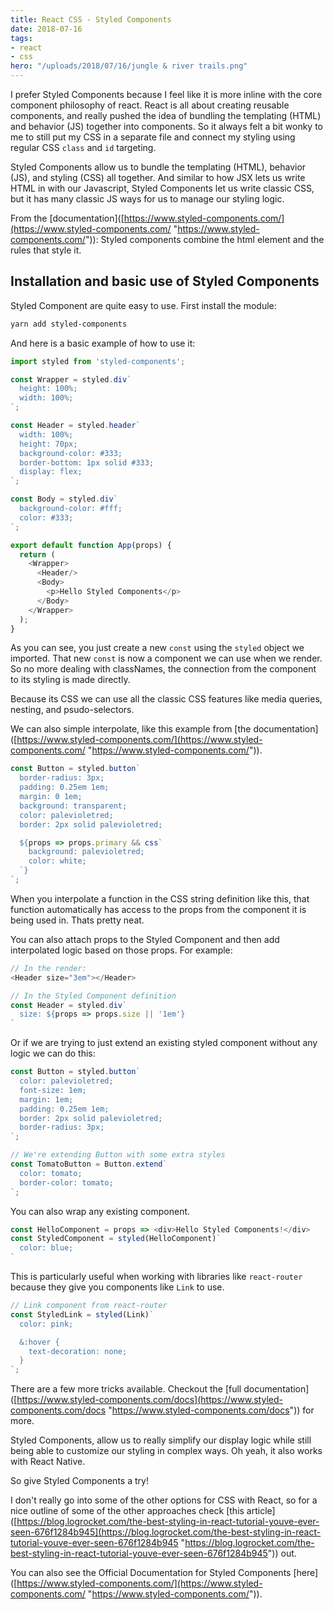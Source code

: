 ```yaml
---
title: React CSS - Styled Components
date: 2018-07-16
tags:
- react
- css
hero: "/uploads/2018/07/16/jungle & river trails.png"
---
```

I prefer Styled Components because I feel like it is more inline with the core component philosophy of react. React is all about creating reusable components, and really pushed the idea of bundling the templating (HTML) and behavior (JS) together into components. So it always felt a bit wonky to me to still put my CSS in a separate file and connect my styling using regular CSS `class` and `id` targeting.

Styled Components allow us to bundle the templating (HTML), behavior (JS), and styling (CSS) all together. And similar to how JSX lets us write HTML in with our Javascript, Styled Components let us write classic CSS, but it has many classic JS ways for us to manage our styling logic.

From the \[documentation\]([https://www.styled-components.com/](https://www.styled-components.com/ "https://www.styled-components.com/")): Styled components combine the html element and the rules that style it.

## Installation and basic use of Styled Components

Styled Component are quite easy to use. First install the module:

```bash
yarn add styled-components
```

And here is a basic example of how to use it:

```javascript
import styled from 'styled-components';

const Wrapper = styled.div`
  height: 100%;
  width: 100%;
`;

const Header = styled.header`
  width: 100%;
  height: 70px;
  background-color: #333;
  border-bottom: 1px solid #333;
  display: flex;
`;

const Body = styled.div`
  background-color: #fff;
  color: #333;
`;

export default function App(props) {
  return (
    <Wrapper>
      <Header/>
      <Body>
        <p>Hello Styled Components</p>
      </Body>
    </Wrapper>
  );
}
```

As you can see, you just create a new `const` using the `styled` object we imported. That new `const` is now a component we can use when we render. So no more dealing with classNames, the connection from the component to its styling is made directly.

Because its CSS we can use all the classic CSS features like media queries, nesting, and psudo-selectors.

We can also simple interpolate, like this example from \[the documentation\]([https://www.styled-components.com/](https://www.styled-components.com/ "https://www.styled-components.com/")).

```js
const Button = styled.button`
  border-radius: 3px;
  padding: 0.25em 1em;
  margin: 0 1em;
  background: transparent;
  color: palevioletred;
  border: 2px solid palevioletred;

  ${props => props.primary && css`
    background: palevioletred;
    color: white;
  `}
`;
```

When you interpolate a function in the CSS string definition like this, that function automatically has access to the props from the component it is being used in. Thats pretty neat.

You can also attach props to the Styled Component and then add interpolated logic based on those props. For example:

```js
// In the render:
<Header size="3em"></Header>

// In the Styled Component definition
const Header = styled.div`
  size: ${props => props.size || '1em'}
`
```

Or if we are trying to just extend an existing styled component without any logic we can do this:

```js
const Button = styled.button`
  color: palevioletred;
  font-size: 1em;
  margin: 1em;
  padding: 0.25em 1em;
  border: 2px solid palevioletred;
  border-radius: 3px;
`;

// We're extending Button with some extra styles
const TomatoButton = Button.extend`
  color: tomato;
  border-color: tomato;
`;
```

You can also wrap any existing component.

```js
const HelloComponent = props => <div>Hello Styled Components!</div>
const StyledComponent = styled(HelloComponent)`
  color: blue;
`
```

This is particularly useful when working with libraries like `react-router` because they give you components like `Link` to use.

```js
// Link component from react-router
const StyledLink = styled(Link)`
  color: pink;

  &:hover {
    text-decoration: none;
  }
`;
```

There are a few more tricks available. Checkout the \[full documentation\]([https://www.styled-components.com/docs](https://www.styled-components.com/docs "https://www.styled-components.com/docs")) for more.

Styled Components, allow us to really simplify our display logic while still being able to customize our styling in complex ways. Oh yeah, it also works with React Native.

So give Styled Components a try!

I don't really go into some of the other options for CSS with React, so for a nice outline of some of the other approaches check \[this article\]([https://blog.logrocket.com/the-best-styling-in-react-tutorial-youve-ever-seen-676f1284b945](https://blog.logrocket.com/the-best-styling-in-react-tutorial-youve-ever-seen-676f1284b945 "https://blog.logrocket.com/the-best-styling-in-react-tutorial-youve-ever-seen-676f1284b945")) out.

You can also see the Official Documentation for Styled Components \[here\]([https://www.styled-components.com/](https://www.styled-components.com/ "https://www.styled-components.com/")).